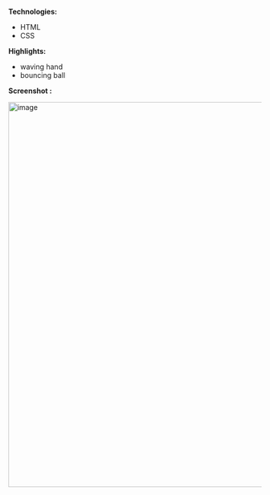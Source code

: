 **Technologies:**
  * HTML
  * CSS


**Highlights:**
  * waving hand
  * bouncing ball


**Screenshot :**

<img width="1366" height="768" alt="image" src="https://github.com/user-attachments/assets/a4ca530e-616b-4f04-9503-e223fa0e6eef" />
